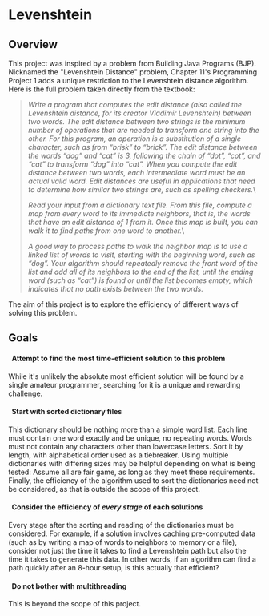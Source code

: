 # Levenshtein

## Overview

This project was inspired by a problem from Building Java Programs (BJP). Nicknamed the "Levenshtein Distance" problem, Chapter 11's Programming Project 1 adds a unique restriction to the Levenshtein distance algorithm. Here is the full problem taken directly from the textbook:

>*Write a program that computes the edit distance (also called the Levenshtein distance, for its creator Vladimir Levenshtein) between two words. The edit distance between two strings is the minimum number of operations that are needed to transform one string into the other. For this program, an operation is a substitution of a single character, such as from “brisk” to “brick”. The edit distance between the words “dog” and “cat” is 3, following the chain of “dot”, “cot”, and “cat” to transform “dog” into “cat”. When you compute the edit distance between two words, each intermediate word must be an actual valid word. Edit distances are useful in applications that need to determine how similar two strings are, such as spelling checkers.*\
>
>*Read your input from a dictionary text file. From this file, compute a map from every word to its immediate neighbors, that is, the words that have an edit distance of 1 from it. Once this map is built, you can walk it to find paths from one word to another.*\
>
>*A good way to process paths to walk the neighbor map is to use a linked list of words to visit, starting with the beginning word, such as “dog”. Your algorithm should repeatedly remove the front word of the list and add all of its neighbors to the end of the list, until the ending word (such as “cat”) is found or until the list becomes empty, which indicates that no path exists between the two words.*

The aim of this project is to explore the efficiency of different ways of solving this problem.

## Goals

#### &nbsp;&nbsp;Attempt to find the most time-efficient solution to this problem

While it's unlikely the absolute most efficient solution will be found by a single amateur programmer, searching for it is a  unique and rewarding challenge.

#### &nbsp;&nbsp;Start with sorted dictionary files

This dictionary should be nothing more than a simple word list. Each line must contain one word exactly and be unique, no repeating words. Words must not contain any characters other than lowercase letters. Sort it by length, with alphabetical order used as a tiebreaker. Using multiple dictionaries with differing sizes may be helpful depending on what is being tested: Assume all are fair game, as long as they meet these requirements. Finally, the efficiency of the algorithm used to sort the dictionaries need not be considered, as that is outside the scope of this project.

#### &nbsp;&nbsp;Consider the efficiency of *every stage* of each solutions

Every stage after the sorting and reading of the dictionaries must be considered. For example, if a solution involves caching pre-computed data (such as by writing a map of words to neighbors to memory or a file), consider not just the time it takes to find a Levenshtein path but also the time it takes to generate this data. In other words, if an algorithm can find a path quickly after an 8-hour setup, is this actually that efficient?

#### &nbsp;&nbsp;Do not bother with multithreading

This is beyond the scope of this project.
